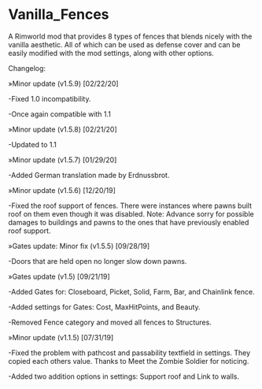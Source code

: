 # Vanilla_Fences
A Rimworld mod that provides 8 types of fences that blends nicely with the vanilla aesthetic. All of which can be used as defense cover and can be easily modified with the mod settings, along with other options.

Changelog:

»Minor update (v1.5.9) [02/22/20]

-Fixed 1.0 incompatibility.

-Once again compatible with 1.1

»Minor update (v1.5.8) [02/21/20]

-Updated to 1.1

»Minor update (v1.5.7) [01/29/20]

-Added German translation made by Erdnussbrot.

»Minor update (v1.5.6) [12/20/19]

-Fixed the roof support of fences. There were instances where pawns built roof on them even though it was disabled.
Note: Advance sorry for possible damages to buildings and pawns to the ones that have previously enabled roof support.

»Gates update: Minor fix (v1.5.5) [09/28/19]

-Doors that are held open no longer slow down pawns.

»Gates update (v1.5) [09/21/19]

-Added Gates for: Closeboard, Picket, Solid, Farm, Bar, and Chainlink fence.

-Added settings for Gates: Cost, MaxHitPoints, and Beauty.

-Removed Fence category and moved all fences to Structures.

»Minor update (v1.1.5) [07/31/19]

-Fixed the problem with pathcost and passability textfield in settings. They copied each others value. Thanks to Meet the Zombie Soldier for noticing.

-Added two addition options in settings: Support roof and Link to walls.
